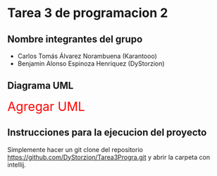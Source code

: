 # Tarea 3 de programacion 2

## Nombre integrantes del grupo
- Carlos Tomás Álvarez Norambuena (Karantooo)
- Benjamin Alonso Espinoza Henriquez (DyStorzion)
## Diagrama UML
<span style="color:red; font-size:2em;">Agregar UML</span>
## Instrucciones para la ejecucion del proyecto
Simplemente hacer un git clone del repositorio https://github.com/DyStorzion/Tarea3Progra.git y abrir la carpeta con intellij. 